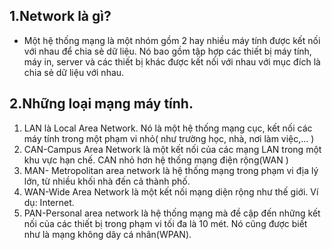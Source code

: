 ## 1.Network là gì?
- Một hệ thống mạng là một nhóm gồm 2 hay nhiều máy tính được kết nối với nhau để chia sẻ dữ liệu. Nó bao gồm tập hợp các thiết bị máy tính, máy in, server và các thiết bị khác được kết nối với nhau với mục đích là chia sẻ dữ liệu với nhau.
## 2.Những loại mạng máy tính.
1. LAN là Local Area Network. Nó là một hệ thống mạng cục, kết nối các máy tính trong một phạm vi nhỏ( như trường học, nhà, nơi làm việc,... )
2. CAN-Campus Area Network là một kết nối của các mạng LAN trong một khu vực hạn chế. CAN nhỏ hơn hệ thống mạng điện rộng(WAN )
3. MAN- Metropolitan area network là hệ thống mạng trong phạm vi địa lý lớn, từ nhiều khối nhà đến cả thành phố.
4. WAN-Wide Area Network là một kết nối mạng diện rộng như thế giới. Ví dụ: Internet.
5. PAN-Personal area network là hệ thống mạng mà đề cập đến những kết nối của các thiết bị trong phạm vi tối đa là 10 mét. Nó cũng được biết như là mạng không dây cá nhân(WPAN).
